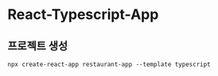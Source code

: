 # React-Typescript-App

## 프로젝트 생성
```shell
npx create-react-app restaurant-app --template typescript
```
